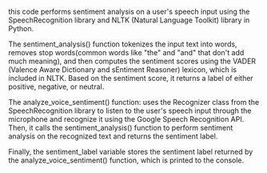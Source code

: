 this code performs sentiment analysis on a user's speech input using the SpeechRecognition library and NLTK (Natural Language Toolkit) library in Python.

The sentiment_analysis() function tokenizes the input text into words, removes stop words(common words like "the" and "and" that don't add much meaning), 
and then computes the sentiment scores using the VADER (Valence Aware Dictionary and sEntiment Reasoner) lexicon, which is included in NLTK.
Based on the sentiment score, it returns a label of either positive, negative, or neutral.

The analyze_voice_sentiment() function:
uses the Recognizer class from the SpeechRecognition library to listen to the user's speech input through the microphone and recognize it using the Google Speech Recognition API.
Then, it calls the sentiment_analysis() function to perform sentiment analysis on the recognized text and returns the sentiment label.

Finally, the sentiment_label variable stores the sentiment label returned by the analyze_voice_sentiment() function, which is printed to the console.

